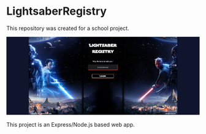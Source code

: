 # LightsaberRegistry

This repository was created for a school project.

![Lightsaber Registry main page](doc/lightsaberRegistry02.png)

This project is an Express/Node.js based web app.
